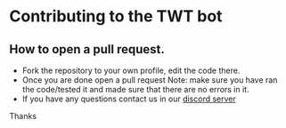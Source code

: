 # Contributing to the TWT bot

## How to open a pull request.

* Fork the repository to your own profile, edit the code there.
* Once you are done open a pull request Note: make sure you have ran the code/tested it and made sure that there are no errors in it.
* If you have any questions contact us in our [discord server](discord.gg/twt)

Thanks
